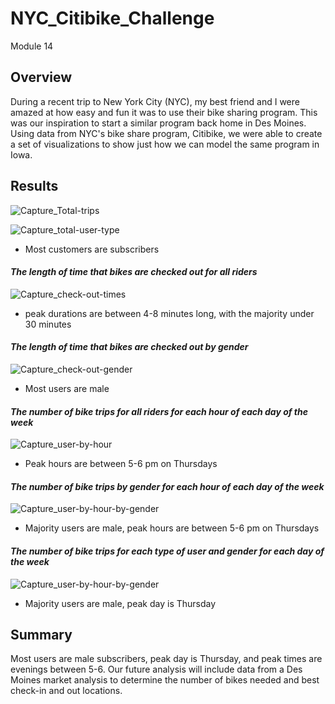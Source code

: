 # NYC_Citibike_Challenge
Module 14

## Overview 
During a recent trip to New York City (NYC), my best friend and I were amazed at how easy and fun it was to use their bike sharing program.  This was our inspiration to start a similar program back home in Des Moines.  Using data from NYC's bike share program, Citibike, we were able to create a set of visualizations to show just how we can model the same program in Iowa.

## Results
![Capture_Total-trips](https://user-images.githubusercontent.com/90974647/148704211-534f2fc1-5ad7-46ad-ad11-343d26a88773.PNG)

![Capture_total-user-type](https://user-images.githubusercontent.com/90974647/148704288-cea1574b-eb66-46c1-9d4c-8d40022b387d.PNG)
  - Most customers are subscribers
  

#### _The length of time that bikes are checked out for all riders_
![Capture_check-out-times](https://user-images.githubusercontent.com/90974647/148702811-b4d4739a-8033-4732-822b-f90efdec499b.PNG)

  - peak durations are between 4-8 minutes long, with the majority under 30 minutes


#### _The length of time that bikes are checked out by gender_
![Capture_check-out-gender](https://user-images.githubusercontent.com/90974647/148702807-64b174ab-6e6a-4d53-98ab-684ae12ae69d.PNG)

  - Most users are male
 
 
#### _The number of bike trips for all riders for each hour of each day of the week_
![Capture_user-by-hour](https://user-images.githubusercontent.com/90974647/148702821-b0133cea-eaf8-4d4d-a612-2d20b4ae85ad.PNG)

  - Peak hours are between 5-6 pm on Thursdays

#### _The number of bike trips by gender for each hour of each day of the week_
![Capture_user-by-hour-by-gender](https://user-images.githubusercontent.com/90974647/148703124-4d73f057-ba08-4319-8588-f5df0b21bc5e.PNG)

- Majority users are male, peak hours are between 5-6 pm on Thursdays

#### _The number of bike trips for each type of user and gender for each day of the week_
![Capture_user-by-hour-by-gender](https://user-images.githubusercontent.com/90974647/148703455-d2a42da1-d675-4fa4-a37f-59a956c8bdef.PNG)

- Majority users are male, peak day is Thursday


## Summary
Most users are male subscribers, peak day is Thursday, and peak times are evenings between 5-6.  Our future analysis will include data from a Des Moines market analysis to determine the number of bikes needed and best check-in and out locations.



